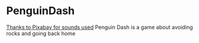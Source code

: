 # PenguinDash
[Thanks to Pixabay for sounds used](https://pixabay.com/?utm_source=link-attribution&utm_medium=referral&utm_campaign=music&utm_content=6409)
Penguin Dash is a game about avoiding rocks and going back home
